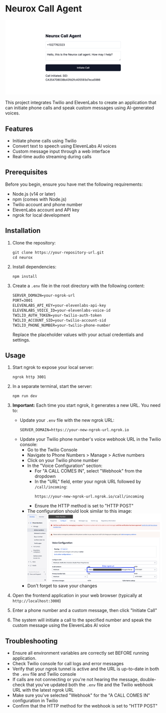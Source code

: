 # Neurox Call Agent

![alt text](images/interface.png)

This project integrates Twilio and ElevenLabs to create an application that can initiate phone calls and speak custom messages using AI-generated voices.

## Features

- Initiate phone calls using Twilio
- Convert text to speech using ElevenLabs AI voices
- Custom message input through a web interface
- Real-time audio streaming during calls

## Prerequisites

Before you begin, ensure you have met the following requirements:

- Node.js (v14 or later)
- npm (comes with Node.js)
- Twilio account and phone number
- ElevenLabs account and API key
- ngrok for local development

## Installation

1. Clone the repository:

   ```
   git clone https://your-repository-url.git
   cd neurox
   ```

2. Install dependencies:

   ```
   npm install
   ```

3. Create a `.env` file in the root directory with the following content:

   ```
   SERVER_DOMAIN=your-ngrok-url
   PORT=3001
   ELEVENLABS_API_KEY=your-elevenlabs-api-key
   ELEVENLABS_VOICE_ID=your-elevenlabs-voice-id
   TWILIO_AUTH_TOKEN=your-twilio-auth-token
   TWILIO_ACCOUNT_SID=your-twilio-account-sid
   TWILIO_PHONE_NUMBER=your-twilio-phone-number
   ```

   Replace the placeholder values with your actual credentials and settings.

## Usage

1. Start ngrok to expose your local server:

   ```
   ngrok http 3001
   ```

2. In a separate terminal, start the server:

   ```
   npm run dev
   ```

3. **Important:** Each time you start ngrok, it generates a new URL. You need to:

   - Update your `.env` file with the new ngrok URL:
     ```
     SERVER_DOMAIN=https://your-new-ngrok-url.ngrok.io
     ```
   - Update your Twilio phone number's voice webhook URL in the Twilio console:
     - Go to the Twilio Console
     - Navigate to Phone Numbers > Manage > Active numbers
     - Click on your Twilio phone number
     - In the "Voice Configuration" section:
       - For "A CALL COMES IN", select "Webhook" from the dropdown
       - In the "URL" field, enter your ngrok URL followed by `/call/incoming`:
         ```
         https://your-new-ngrok-url.ngrok.io/call/incoming
         ```
       - Ensure the HTTP method is set to "HTTP POST"
     - The configuration should look similar to this image:
       ![Twilio Webhook Configuration](images/twilio_webhook_config.png)
     - Don't forget to save your changes

4. Open the frontend application in your web browser (typically at `http://localhost:3000`)

5. Enter a phone number and a custom message, then click "Initiate Call"

6. The system will initiate a call to the specified number and speak the custom message using the ElevenLabs AI voice

## Troubleshooting

- Ensure all environment variables are correctly set BEFORE running application.
- Check Twilio console for call logs and error messages
- Verify that your ngrok tunnel is active and the URL is up-to-date in both the `.env` file and Twilio console
- If calls are not connecting or you're not hearing the message, double-check that you've updated both the `.env` file and the Twilio webhook URL with the latest ngrok URL
- Make sure you've selected "Webhook" for the "A CALL COMES IN" configuration in Twilio
- Confirm that the HTTP method for the webhook is set to "HTTP POST"
